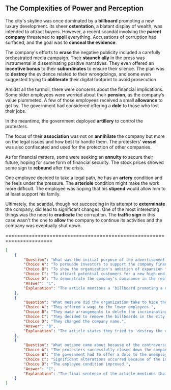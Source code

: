 ## The Complexities of Power and Perception

The city's skyline was once dominated by a **billboard** promoting a new luxury development. Its sheer **ostentation**, a blatant display of wealth, was intended to attract buyers. However, a recent scandal involving the **parent company** threatened to **spoil** everything. Accusations of corruption had surfaced, and the goal was to **conceal the evidence**. 

The company's efforts to **erase** the negative publicity included a carefully orchestrated media campaign. Their **staunch ally** in the press was instrumental in disseminating positive narratives. They even offered an **incentive bonus** to their **subordinates** to ensure their silence. The plan was to **destroy** the evidence related to their wrongdoings, and some even suggested trying to **obliterate** their digital footprint to avoid prosecution.

Amidst all the turmoil, there were concerns about the financial implications. Some older employees were worried about their **pension**, as the company’s value plummeted. A few of those employees received a small **allowance** to get by. The government had considered offering a **dole** to those who lost their jobs. 

In the meantime, the government deployed **artillery** to control the protesters. 

The focus of their **association** was not on **annihilate** the company but more on the legal issues and how best to handle them. The protesters’ **vessel** was also confiscated and used for the protection of other companies.

As for financial matters, some were seeking an **annuity** to secure their future, hoping for some form of financial security. The stock prices showed some sign to **rebound** after the crisis.

One employee decided to take a legal path, he has an **artery** condition and he feels under the pressure. The **arteriole** condition might make the work more difficult. The employee was hoping that his **stipend** would allow him to at least support his family.

Ultimately, the scandal, though not succeeding in its attempt to **exterminate** the company, did lead to significant changes. One of the most interesting things was the need to **eradicate** the corruption. The **traffic sign** in this case wasn't the one to **allow** the company to continue its activities and the company was eventually shut down.


======================================================================

```json
[
    {
        "Question": "What was the initial purpose of the advertisement in the city's skyline?",
        "Choice A": "To persuade investors to support the company financially.",
        "Choice B": "To show the organization's ambition of expansion to the public.",
        "Choice C": "To attract potential customers for a new high-end residential complex.",
        "Choice D": "To demonstrate the company's dominance in the real estate market.",
        "Answer": "C",
        "Explanation": "The article mentions a 'billboard promoting a new luxury development' with the intention to attract buyers."
    },
    {
        "Question": "What measure did the organization take to hide the scandal from public knowledge?",
        "Choice A": "They offered a wage to the lower employees.",
        "Choice B": "They made arrangements to delete the incriminating documents.",
        "Choice C": "They decided to remove the billboards in the city's skyline.",
        "Choice D": "They changed the company name.",
        "Answer": "B",
        "Explanation": "The article states they tried to 'destroy the evidence' and 'obliterate their digital footprint' to conceal the wrongdoings."
    },
    {
        "Question": "What outcome came about because of the controversy?",
        "Choice A": "The protesters successfully closed down the company.",
        "Choice B": "The government had to offer a dole to the unemployed.",
        "Choice C": "Significant alterations occurred because of the incident.",
        "Choice D": "The employee condition improved.",
        "Answer": "C",
        "Explanation": "The final sentence of the article mentions that the scandal 'did lead to significant changes'."
    }
]
```